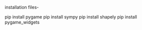 installation files-

pip install pygame
pip install sympy
pip install shapely
pip install pygame_widgets

